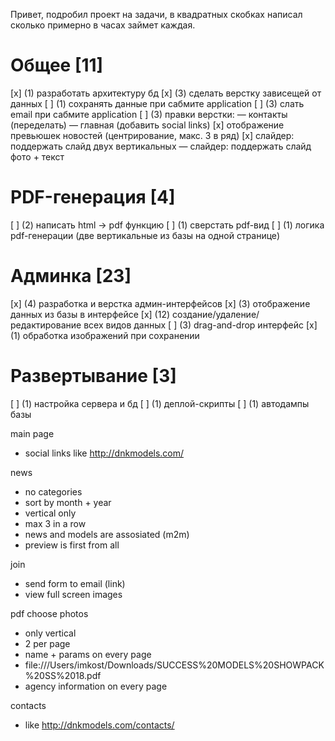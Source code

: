 Привет, подробил проект на задачи, в квадратных скобках написал сколько примерно в часах займет каждая.

# Общее [11]

[x] (1) разработать архитектуру бд
[x] (3) сделать верстку зависещей от данных
[ ] (1) сохранять данные при сабмите application
[ ] (3) слать email при сабмите application
[ ] (3) правки верстки:
 — контакты (переделать)
 — главная (добавить social links)
 [x] отображение превьюшек новостей (центрирование, макс. 3 в ряд)
 [x] слайдер: поддержать слайд двух вертикальных
 — слайдер: поддержать слайд фото + текст

# PDF-генерация [4]

[ ] (2) написать html -> pdf функцию
[ ] (1) сверстать pdf-вид
[ ] (1) логика pdf-генерации (две вертикальные из базы на одной странице)

# Админка [23]

[x] (4) разработка и верстка админ-интерфейсов
[x] (3) отображение данных из базы в интерфейсе
[x] (12) создание/удаление/редактирование всех видов данных
[ ] (3) drag-and-drop интерфейс
[x] (1) обработка изображений при сохранении

# Развертывание [3]

[ ] (1) настройка сервера и бд
[ ] (1) деплой-скрипты
[ ] (1) автодампы базы





main page
  - social links like http://dnkmodels.com/

news
  - no categories
  - sort by month + year
  - vertical only
  - max 3 in a row
  - news and models are assosiated (m2m)
  - preview is first from all

join
  - send form to email (link)
  - view full screen images

pdf choose photos
  - only vertical
  - 2 per page
  - name + params on every page
  - file:///Users/imkost/Downloads/SUCCESS%20MODELS%20SHOWPACK%20SS%2018.pdf
  - agency information on every page

contacts
  - like http://dnkmodels.com/contacts/

